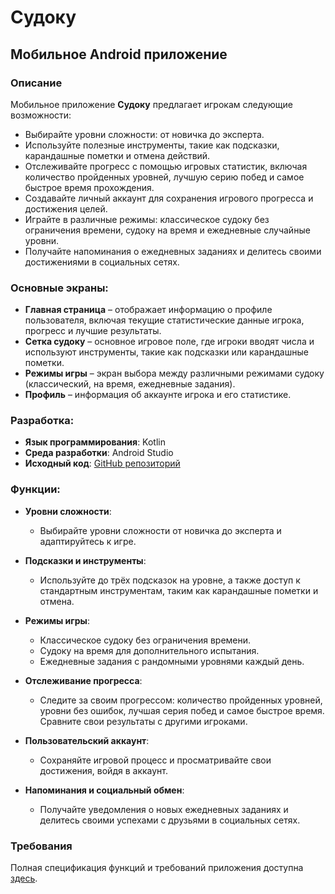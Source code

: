 
# Судоку

## Мобильное Android приложение

### Описание

Мобильное приложение **Судоку** предлагает игрокам следующие возможности:

- Выбирайте уровни сложности: от новичка до эксперта.
- Используйте полезные инструменты, такие как подсказки, карандашные пометки и отмена действий.
- Отслеживайте прогресс с помощью игровых статистик, включая количество пройденных уровней, лучшую серию побед и самое быстрое время прохождения.
- Создавайте личный аккаунт для сохранения игрового прогресса и достижения целей.
- Играйте в различные режимы: классическое судоку без ограничения времени, судоку на время и ежедневные случайные уровни.
- Получайте напоминания о ежедневных заданиях и делитесь своими достижениями в социальных сетях.

### Основные экраны:

- **Главная страница** – отображает информацию о профиле пользователя, включая текущие статистические данные игрока, прогресс и лучшие результаты.
- **Сетка судоку** – основное игровое поле, где игроки вводят числа и используют инструменты, такие как подсказки или карандашные пометки.
- **Режимы игры** – экран выбора между различными режимами судоку (классический, на время, ежедневные задания).
- **Профиль** – информация об аккаунте игрока и его статистике.

### Разработка:

- **Язык программирования**: Kotlin
- **Среда разработки**: Android Studio
- **Исходный код**: [GitHub репозиторий](https://github.com/boleytoboy/sudoku)

### Функции:

- **Уровни сложности**:
  - Выбирайте уровни сложности от новичка до эксперта и адаптируйтесь к игре.

- **Подсказки и инструменты**:
  - Используйте до трёх подсказок на уровне, а также доступ к стандартным инструментам, таким как карандашные пометки и отмена.

- **Режимы игры**:
  - Классическое судоку без ограничения времени.
  - Судоку на время для дополнительного испытания.
  - Ежедневные задания с рандомными уровнями каждый день.

- **Отслеживание прогресса**:
  - Следите за своим прогрессом: количество пройденных уровней, уровни без ошибок, лучшая серия побед и самое быстрое время. Сравните свои результаты с другими игроками.

- **Пользовательский аккаунт**:
  - Сохраняйте игровой процесс и просматривайте свои достижения, войдя в аккаунт.

- **Напоминания и социальный обмен**:
  - Получайте уведомления о новых ежедневных заданиях и делитесь своими успехами с друзьями в социальных сетях.

### Требования

Полная спецификация функций и требований приложения доступна [здесь](https://github.com/boleytoboy/sudoku/blob/main/docs/SRS.md).

